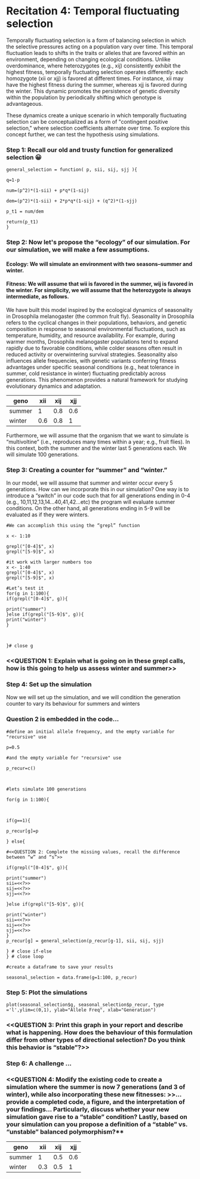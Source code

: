 # Recitation 4: Temporal fluctuating selection


Temporally fluctuating selection is a form of balancing selection in which the selective pressures acting on a population vary over time. This temporal fluctuation leads to shifts in the traits or alleles that are favored within an environment, depending on changing ecological conditions. Unlike overdominance, where heterozygotes (e.g., xij) consistently exhibit the highest fitness, temporally fluctuating selection operates differently: each homozygote (xii or xjj) is favored at different times. For instance, xii​ may have the highest fitness during the summer, whereas xjj is favored during the winter. This dynamic promotes the persistence of genetic diversity within the population by periodically shifting which genotype is advantageous.

These dynamics create a unique scenario in which temporally fluctuating selection can be conceptualized as a form of "contingent positive selection," where selection coefficients alternate over time. To explore this concept further, we can test the hypothesis using simulations.

###  Step 1: Recall our old and trusty function for generalized selection 😀

```{r}
general_selection = function( p, sii, sij, sjj ){

q=1-p

num=(p^2)*(1-sii) + p*q*(1-sij)

dem=(p^2)*(1-sii) + 2*p*q*(1-sij) + (q^2)*(1-sjj)

p_t1 = num/dem

return(p_t1)
}
```

### Step 2: Now let's propose the “ecology” of our simulation. For our simulation, we will make a few assumptions.

####  Ecology: We will simulate an environment with two seasons–summer and winter.

####  Fitness: We will assume that wii is favored in the summer, wij is favored in the winter. For simplicity, we will assume that the heterozygote is always intermediate, as follows.

  
We have built this model inspired by the ecological dynamics of seasonality in Drosophila melanogaster (the common fruit fly). Seasonality in Drosophila refers to the cyclical changes in their populations, behaviors, and genetic composition in response to seasonal environmental fluctuations, such as temperature, humidity, and resource availability. For example, during warmer months, Drosophila melanogaster populations tend to expand rapidly due to favorable conditions, while colder seasons often result in reduced activity or overwintering survival strategies. Seasonality also influences allele frequencies, with genetic variants conferring fitness advantages under specific seasonal conditions (e.g., heat tolerance in summer, cold resistance in winter) fluctuating predictably across generations. This phenomenon provides a natural framework for studying evolutionary dynamics and adaptation.

|geno|xii|xij|xjj|
|---|---|---|---|
|summer|1|0.8|0.6|
|winter|0.6|0.8|1|

Furthermore, we will assume that the organism that we want to simulate is “multivoltine” (i.e., reproduces many times within a year; e.g., fruit flies). In this context, both the summer and the winter last 5 generations each. We will simulate 100 generations.

### Step 3: Creating a counter for “summer” and “winter.”

In our model, we will assume that summer and winter occur every 5 generations. How can we incorporate this in our simulation? One way is to introduce a “switch” in our code such that for all generations ending in 0-4 (e.g., 10,11,12,13,14…40,41,42…etc) the program will evaluate summer conditions. On the other hand, all generations ending in 5-9 will be evaluated as if they were winters.

```{r}
#We can accomplish this using the “grepl” function

x <- 1:10

grepl("[0-4]$", x)
grepl("[5-9]$", x)

#it work with larger numbers too
x <- 1:40
grepl("[0-4]$", x)
grepl("[5-9]$", x)

#Let’s test it
for(g in 1:100){
if(grepl("[0-4]$", g)){

print("summer")
}else if(grepl("[5-9]$", g)){
print("winter")
}

  

}# close g
```

### <<QUESTION 1: Explain what is going on in these grepl calls, how is this going to help us assess winter and summer>>

###  Step 4: Set up the simulation

Now we will set up the simulation, and we will condition the generation counter to vary its behaviour for summers and winters

### Question 2 is embedded in the code... 
```{r}
#define an initial allele frequency, and the empty variable for "recursive" use

p=0.5

#and the empty variable for "recursive" use

p_recur=c()

  

#lets simulate 100 generations

for(g in 1:100){

  

if(g==1){

p_recur[g]=p

} else{

#<<QUESTION 2: Complete the missing values, recall the difference between “w” and “s”>>

if(grepl("[0-4]$", g)){

print("summer")
sii=<<?>>
sij=<<?>>
sjj=<<?>>

}else if(grepl("[5-9]$", g)){

print("winter")
sii=<<?>>
sij=<<?>>
sjj=<<?>>
}
p_recur[g] = general_selection(p_recur[g-1], sii, sij, sjj)

} # close if-else
} # close loop

#create a dataframe to save your results

seasonal_selection = data.frame(g=1:100, p_recur)
```

### Step 5: Plot the simulations
```{r}
plot(seasonal_selection$g, seasonal_selection$p_recur, type ='l',ylim=c(0,1), ylab="Allele Freq", xlab="Generation")
```
### <<QUESTION 3: Print this graph in your report and describe what is happening. How does the behaviour of this formulation differ from other types of directional selection? Do you think this behavior is “stable”?>>

### Step 6: A challenge … 

### <<QUESTION 4: Modify the existing code to create a simulation where the summer is now 7 generations (and 3 of winter), while also incorporating these new fitnesses: >>... provide a completed code, a figure, and the interpretation of your findings… Particularly, discuss whether your new simulation gave rise to a “stable” condition? Lastly, based on your simulation can you propose a definition of a “stable” vs. “unstable” balanced polymorphism?**

|geno|xii|xij|xjj|
|---|---|---|---|
|summer|1|0.5|0.6|
|winter|0.3|0.5|1|
